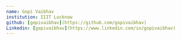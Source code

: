 ```yaml
---
name: Gopi Vaibhav
institution: IIIT Lucknow
github: [gopivaibhav](https://github.com/gopivaibhav)
Linkedin: [gopivaibhav](https://www.linkedin.com/in/gopivaibhav)
---
```

